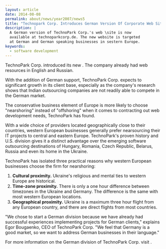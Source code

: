 ```yaml
---
layout: article
date: 2014-08-08
permalink: about/news/year2007/news5
title: "Technopark Corp. Introduces German Version Of Corporate Web Site"
description: |
  A German version of TechnoPark Corp.'s web \site is now
  available at technoparkcorp.de. The new website is targeted
  at German and German speaking businesses in sestern Europe.
keywords:
  - software development
---
```


TechnoPark Corp. introduced its new . The company already had web resources in English and Russian.

With the addition of German support, TechnoPark Corp. expects to significant growth in its client 
base, especially as the company's research shows that Indian outsourcing companies are not readily 
able to compete in the German market.

The conservative business element of Europe is more likely to choose "nearshoring" instead of 
"offshoring" when it comes to contracting out web development needs, TechnoPark has found.

With a wide choice of providers located geographically close to their countries, western European 
businesses generally prefer nearsourcing their IT projects to central and eastern Europe. 
TechnoPark's proven history and U.S. division gives it a distinct advantage over the emerging 
software outsourcing destinations of Hungary, Romania, Czech Republic, Belarus, Russia and even its 
home in the Ukraine.

TechnoPark has isolated three practical reasons why western European businesses choose the firm for nearshoring:

<ol><li><strong>Cultural proximity.</strong> Ukraine's religious and mental
 ties to western Europe are historical.</li>
<li><strong>Time-zone proximity.</strong> There is only a one hour difference
 between timezones in the Ukraine and Germany. The difference is the same with
  most western European locations.</li>
<li><strong>Geographical proximity.</strong> Ukraine is a maximum three hour flight
 from any European country, and there are direct flights from most countries. </li></ol>

"We chose to start a German division because we have already had successful experiences implementing 
projects for German clients," explains Egor Bougaenko, CEO of TechnoPark Corp. "We feel that Germany 
is a good market, so we want to address German businesses in their language."

For more information on the German division of TechnoPark Corp. visit .
